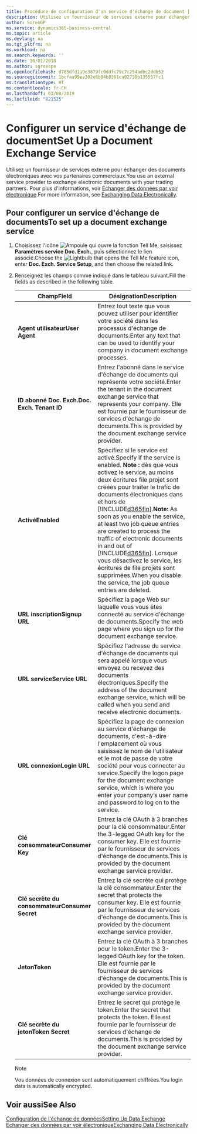 ```yaml
---
title: Procédure de configuration d'un service d'échange de document | Microsoft Docs
description: Utilisez un fournisseur de services externe pour échanger des documents électroniques avec vos partenaires commerciaux.
author: SorenGP
ms.service: dynamics365-business-central
ms.topic: article
ms.devlang: na
ms.tgt_pltfrm: na
ms.workload: na
ms.search.keywords: ''
ms.date: 10/01/2018
ms.author: sgroespe
ms.openlocfilehash: d785dfd1a9c3879fc0ddfc79c7c254adbc2ddb52
ms.sourcegitcommit: 1bcfaa99ea302e6b84b8361ca02730b135557fc1
ms.translationtype: HT
ms.contentlocale: fr-CH
ms.lasthandoff: 03/08/2019
ms.locfileid: "821525"
---
```

# <a name="set-up-a-document-exchange-service"></a><span data-ttu-id="c93c7-103">Configurer un service d'échange de document</span><span class="sxs-lookup"><span data-stu-id="c93c7-103">Set Up a Document Exchange Service</span></span>
<span data-ttu-id="c93c7-104">Utilisez un fournisseur de services externe pour échanger des documents électroniques avec vos partenaires commerciaux.</span><span class="sxs-lookup"><span data-stu-id="c93c7-104">You use an external service provider to exchange electronic documents with your trading partners.</span></span> <span data-ttu-id="c93c7-105">Pour plus d'informations, voir [Échanger des données par voir électronique](across-data-exchange.md).</span><span class="sxs-lookup"><span data-stu-id="c93c7-105">For more information, see [Exchanging Data Electronically](across-data-exchange.md).</span></span>  

## <a name="to-set-up-a-document-exchange-service"></a><span data-ttu-id="c93c7-106">Pour configurer un service d'échange de documents</span><span class="sxs-lookup"><span data-stu-id="c93c7-106">To set up a document exchange service</span></span>  
1. <span data-ttu-id="c93c7-107">Choisissez l'icône ![Ampoule qui ouvre la fonction Tell Me](media/ui-search/search_small.png "Dites-moi ce que vous voulez faire"), saisissez **Paramètres service Doc. Exch.**, puis sélectionnez le lien associé.</span><span class="sxs-lookup"><span data-stu-id="c93c7-107">Choose the ![Lightbulb that opens the Tell Me feature](media/ui-search/search_small.png "Tell me what you want to do") icon, enter **Doc. Exch. Service Setup**, and then choose the related link.</span></span>  
2. <span data-ttu-id="c93c7-108">Renseignez les champs comme indiqué dans le tableau suivant.</span><span class="sxs-lookup"><span data-stu-id="c93c7-108">Fill the fields as described in the following table.</span></span>  

    |<span data-ttu-id="c93c7-109">Champ</span><span class="sxs-lookup"><span data-stu-id="c93c7-109">Field</span></span>|<span data-ttu-id="c93c7-110">Désignation</span><span class="sxs-lookup"><span data-stu-id="c93c7-110">Description</span></span>|  
    |---------------------------------|---------------------------------------|  
    |<span data-ttu-id="c93c7-111">**Agent utilisateur**</span><span class="sxs-lookup"><span data-stu-id="c93c7-111">**User Agent**</span></span>|<span data-ttu-id="c93c7-112">Entrez tout texte que vous pouvez utiliser pour identifier votre société dans les processus d'échange de documents.</span><span class="sxs-lookup"><span data-stu-id="c93c7-112">Enter any text that can be used to identify your company in document exchange processes.</span></span>|  
    |<span data-ttu-id="c93c7-113">**ID abonné Doc. Exch.**</span><span class="sxs-lookup"><span data-stu-id="c93c7-113">**Doc. Exch. Tenant ID**</span></span>|<span data-ttu-id="c93c7-114">Entrez l'abonné dans le service d'échange de documents qui représente votre société.</span><span class="sxs-lookup"><span data-stu-id="c93c7-114">Enter the tenant in the document exchange service that represents your company.</span></span> <span data-ttu-id="c93c7-115">Elle est fournie par le fournisseur de services d'échange de documents.</span><span class="sxs-lookup"><span data-stu-id="c93c7-115">This is provided by the document exchange service provider.</span></span>|  
    |<span data-ttu-id="c93c7-116">**Activé**</span><span class="sxs-lookup"><span data-stu-id="c93c7-116">**Enabled**</span></span>|<span data-ttu-id="c93c7-117">Spécifiez si le service est activé.</span><span class="sxs-lookup"><span data-stu-id="c93c7-117">Specify if the service is enabled.</span></span> <span data-ttu-id="c93c7-118">**Note :** dès que vous activez le service, au moins deux écritures file projet sont créées pour traiter le trafic de documents électroniques dans et hors de [!INCLUDE[d365fin](includes/d365fin_md.md)].</span><span class="sxs-lookup"><span data-stu-id="c93c7-118">**Note:**  As soon as you enable the service, at least two job queue entries are created to process the traffic of electronic documents in and out of [!INCLUDE[d365fin](includes/d365fin_md.md)].</span></span> <span data-ttu-id="c93c7-119">Lorsque vous désactivez le service, les écritures de file projets sont supprimées.</span><span class="sxs-lookup"><span data-stu-id="c93c7-119">When you disable the service, the job queue entries are deleted.</span></span>|  
    |<span data-ttu-id="c93c7-120">**URL inscription**</span><span class="sxs-lookup"><span data-stu-id="c93c7-120">**Signup URL**</span></span>|<span data-ttu-id="c93c7-121">Spécifiez la page Web sur laquelle vous vous êtes connecté au service d'échange de documents.</span><span class="sxs-lookup"><span data-stu-id="c93c7-121">Specify the web page where you sign up for the document exchange service.</span></span>|  
    |<span data-ttu-id="c93c7-122">**URL service**</span><span class="sxs-lookup"><span data-stu-id="c93c7-122">**Service URL**</span></span>|<span data-ttu-id="c93c7-123">Spécifiez l'adresse du service d'échange de documents qui sera appelé lorsque vous envoyez ou recevez des documents électroniques.</span><span class="sxs-lookup"><span data-stu-id="c93c7-123">Specify the address of the document exchange service, which will be called when you send and receive electronic documents.</span></span>|  
    |<span data-ttu-id="c93c7-124">**URL connexion**</span><span class="sxs-lookup"><span data-stu-id="c93c7-124">**Login URL**</span></span>|<span data-ttu-id="c93c7-125">Spécifiez la page de connexion au service d'échange de documents, c'est-à-dire l'emplacement où vous saisissez le nom de l'utilisateur et le mot de passe de votre société pour vous connecter au service.</span><span class="sxs-lookup"><span data-stu-id="c93c7-125">Specify the logon page for the document exchange service, which is where you enter your company’s user name and password to log on to the service.</span></span>|  
    |<span data-ttu-id="c93c7-126">**Clé consommateur**</span><span class="sxs-lookup"><span data-stu-id="c93c7-126">**Consumer Key**</span></span>|<span data-ttu-id="c93c7-127">Entrez la clé OAuth à 3 branches pour la clé consommateur.</span><span class="sxs-lookup"><span data-stu-id="c93c7-127">Enter the 3-legged OAuth key for the consumer key.</span></span> <span data-ttu-id="c93c7-128">Elle est fournie par le fournisseur de services d'échange de documents.</span><span class="sxs-lookup"><span data-stu-id="c93c7-128">This is provided by the document exchange service provider.</span></span>|  
    |<span data-ttu-id="c93c7-129">**Clé secrète du consommateur**</span><span class="sxs-lookup"><span data-stu-id="c93c7-129">**Consumer Secret**</span></span>|<span data-ttu-id="c93c7-130">Entrez la clé secrète qui protège la clé consommateur.</span><span class="sxs-lookup"><span data-stu-id="c93c7-130">Enter the secret that protects the consumer key.</span></span> <span data-ttu-id="c93c7-131">Elle est fournie par le fournisseur de services d'échange de documents.</span><span class="sxs-lookup"><span data-stu-id="c93c7-131">This is provided by the document exchange service provider.</span></span>|  
    |<span data-ttu-id="c93c7-132">**Jeton**</span><span class="sxs-lookup"><span data-stu-id="c93c7-132">**Token**</span></span>|<span data-ttu-id="c93c7-133">Entrez la clé OAuth à 3 branches pour le token.</span><span class="sxs-lookup"><span data-stu-id="c93c7-133">Enter the 3-legged OAuth key for the token.</span></span> <span data-ttu-id="c93c7-134">Elle est fournie par le fournisseur de services d'échange de documents.</span><span class="sxs-lookup"><span data-stu-id="c93c7-134">This is provided by the document exchange service provider.</span></span>|  
    |<span data-ttu-id="c93c7-135">**Clé secrète du jeton**</span><span class="sxs-lookup"><span data-stu-id="c93c7-135">**Token Secret**</span></span>|<span data-ttu-id="c93c7-136">Entrez le secret qui protège le token.</span><span class="sxs-lookup"><span data-stu-id="c93c7-136">Enter the secret that protects the token.</span></span> <span data-ttu-id="c93c7-137">Elle est fournie par le fournisseur de services d'échange de documents.</span><span class="sxs-lookup"><span data-stu-id="c93c7-137">This is provided by the document exchange service provider.</span></span>|  

    > [!NOTE]  
    > <span data-ttu-id="c93c7-138">Vos données de connexion sont automatiquement chiffrées.</span><span class="sxs-lookup"><span data-stu-id="c93c7-138">You login data is automatically encrypted.</span></span>

## <a name="see-also"></a><span data-ttu-id="c93c7-139">Voir aussi</span><span class="sxs-lookup"><span data-stu-id="c93c7-139">See Also</span></span>  
[<span data-ttu-id="c93c7-140">Configuration de l'échange de données</span><span class="sxs-lookup"><span data-stu-id="c93c7-140">Setting Up Data Exchange</span></span>](across-set-up-data-exchange.md)  
[<span data-ttu-id="c93c7-141">Échanger des données par voir électronique</span><span class="sxs-lookup"><span data-stu-id="c93c7-141">Exchanging Data Electronically</span></span>](across-data-exchange.md)
